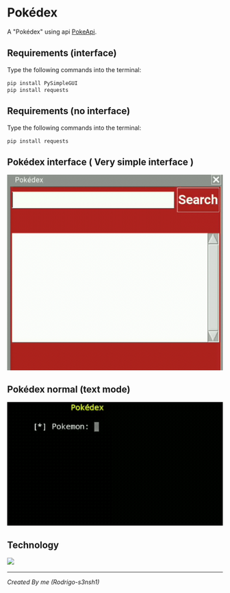 # Pokédex
A "Pokédex" using api [PokeApi](https://pokeapi.co/).

## Requirements (interface)
Type the following commands into the terminal:

```
pip install PySimpleGUI
pip install requests
```
## Requirements (no interface)
Type the following commands into the terminal:

```
pip install requests
```
## Pokédex interface ( Very simple interface )
<img src="imagens/gif_gui.gif">

## Pokédex normal (text mode)
<img src="imagens/gif_poke.gif">

## Technology
<img src="http://ForTheBadge.com/images/badges/made-with-python.svg"/>

___
_Created By me (Rodrigo-s3nsh1)_
